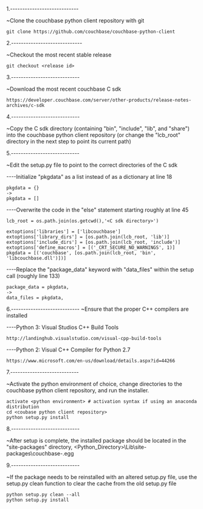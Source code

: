 1.----------------------------

~Clone the couchbase python client repository with git

	git clone https://github.com/couchbase/couchbase-python-client
	
2.-----------------------------

~Checkout the most recent stable release

	git checkout <release id>
	
3.----------------------------

~Download the most recent couchbase C sdk

	https://developer.couchbase.com/server/other-products/release-notes-archives/c-sdk
	
4.----------------------------

~Copy the C sdk directory (containing "bin", "include", "lib", and "share") into the couchbase python client repository (or change the "lcb_root" directory in the next step to point its current path)

5.----------------------------

~Edit the setup.py file to point to the correct directories of the C sdk 

----Initialize "pkgdata" as a list instead of as a dictionary at line 18

    pkgdata = {}
    ->
    pkgdata = []

----Overwrite the code in the "else" statement starting roughly at line 45

    lcb_root = os.path.join(os.getcwd(),'<C sdk directory>')

    extoptions['libraries'] = ['libcouchbase']
    extoptions['library_dirs'] = [os.path.join(lcb_root, 'lib')]
    extoptions['include_dirs'] = [os.path.join(lcb_root, 'include')]
    extoptions['define_macros'] = [('_CRT_SECURE_NO_WARNINGS', 1)]
    pkgdata = [('couchbase', [os.path.join(lcb_root, 'bin', 'libcouchbase.dll')])]


----Replace the "package_data" keyword with "data_files" within the setup call (roughly line 133)

    package_data = pkgdata,
    ->
    data_files = pkgdata,


6.----------------------------
~Ensure that the proper C++ compilers are installed

----Python 3: Visual Studios C++ Build Tools

	http://landinghub.visualstudio.com/visual-cpp-build-tools
	
----Python 2: Visual C++ Compiler for Python 2.7

	https://www.microsoft.com/en-us/download/details.aspx?id=44266
	
7.----------------------------

~Activate the python environment of choice, change directories to the couchbase python client repository, and run the installer.

    activate <python environment> # activation syntax if using an anaconda distribution
    cd <coubase python client repository>
    python setup.py install

	
8.----------------------------

~After setup is complete, the installed package should be located in the "site-packages" directory, <Python_Directory>\Lib\site-packages\couchbase-<version info>.egg
	
9.----------------------------

~If the package needs to be reinstalled with an altered setup.py file, use the setup.py clean function to clear the cache from the old setup.py file

    python setup.py clean --all
    python setup.py install


